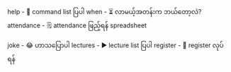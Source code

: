 help - 📃 command list ပြပါ
when - ⏳ လာမယ့်အတန်းက ဘယ်တော့လဲ?
attendance - 🗒 attendance ဖြည့်ရန် spreadsheet

joke - 😂 ဟာသပြောပါ
lectures - ▶ lecture list ပြပါ
register - 💾 register လုပ်ရန်
